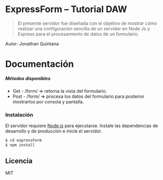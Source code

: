# ExpressForm – Tutorial DAW 

> El presente servidor fue diseñada con el objetivo de mostrar cómo realizar una configuración sencilla de un servidor en Node Js y Express para el procesamiento de datos de un formulario.


Autor: Jonathan Quintana


# Documentación 
#####   Métodos disponibles
- Get - /form/ => retorna la vista del formulario.
- Post - /form/ => procesa los datos del formulario para posterior mostrarlos por consola y pantalla.

### Instalación
El servidor requiere [Node.js](https://nodejs.org/) para ejecutarse.
Instale las dependencias de desarrollo y de producción e inicie el servidor.

```sh
$ cd expressForm
$ npm install
```

Licencia
----
MIT
